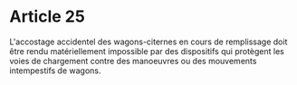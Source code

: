 # Article 25

L'accostage accidentel des wagons-citernes en cours de remplissage doit être rendu matériellement impossible par des dispositifs qui protègent les voies de chargement contre des manoeuvres ou des mouvements intempestifs de wagons.
